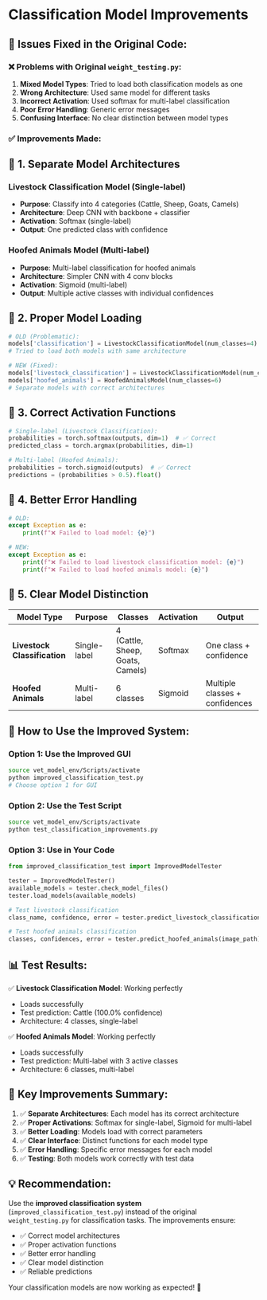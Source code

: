 # Classification Model Improvements

## 🔧 **Issues Fixed in the Original Code:**

### ❌ **Problems with Original `weight_testing.py`:**
1. **Mixed Model Types**: Tried to load both classification models as one
2. **Wrong Architecture**: Used same model for different tasks
3. **Incorrect Activation**: Used softmax for multi-label classification
4. **Poor Error Handling**: Generic error messages
5. **Confusing Interface**: No clear distinction between model types

### ✅ **Improvements Made:**

## 🎯 **1. Separate Model Architectures**

### **Livestock Classification Model** (Single-label)
- **Purpose**: Classify into 4 categories (Cattle, Sheep, Goats, Camels)
- **Architecture**: Deep CNN with backbone + classifier
- **Activation**: Softmax (single-label)
- **Output**: One predicted class with confidence

### **Hoofed Animals Model** (Multi-label)
- **Purpose**: Multi-label classification for hoofed animals
- **Architecture**: Simpler CNN with 4 conv blocks
- **Activation**: Sigmoid (multi-label)
- **Output**: Multiple active classes with individual confidences

## 🎯 **2. Proper Model Loading**

```python
# OLD (Problematic):
models['classification'] = LivestockClassificationModel(num_classes=4)
# Tried to load both models with same architecture

# NEW (Fixed):
models['livestock_classification'] = LivestockClassificationModel(num_classes=4)
models['hoofed_animals'] = HoofedAnimalsModel(num_classes=6)
# Separate models with correct architectures
```

## 🎯 **3. Correct Activation Functions**

```python
# Single-label (Livestock Classification):
probabilities = torch.softmax(outputs, dim=1)  # ✅ Correct
predicted_class = torch.argmax(probabilities, dim=1)

# Multi-label (Hoofed Animals):
probabilities = torch.sigmoid(outputs)  # ✅ Correct
predictions = (probabilities > 0.5).float()
```

## 🎯 **4. Better Error Handling**

```python
# OLD:
except Exception as e:
    print(f"❌ Failed to load model: {e}")

# NEW:
except Exception as e:
    print(f"❌ Failed to load livestock classification model: {e}")
    print(f"❌ Failed to load hoofed animals model: {e}")
```

## 🎯 **5. Clear Model Distinction**

| Model Type | Purpose | Classes | Activation | Output |
|------------|---------|---------|------------|--------|
| **Livestock Classification** | Single-label | 4 (Cattle, Sheep, Goats, Camels) | Softmax | One class + confidence |
| **Hoofed Animals** | Multi-label | 6 classes | Sigmoid | Multiple classes + confidences |

## 🚀 **How to Use the Improved System:**

### **Option 1: Use the Improved GUI**
```bash
source vet_model_env/Scripts/activate
python improved_classification_test.py
# Choose option 1 for GUI
```

### **Option 2: Use the Test Script**
```bash
source vet_model_env/Scripts/activate
python test_classification_improvements.py
```

### **Option 3: Use in Your Code**
```python
from improved_classification_test import ImprovedModelTester

tester = ImprovedModelTester()
available_models = tester.check_model_files()
tester.load_models(available_models)

# Test livestock classification
class_name, confidence, error = tester.predict_livestock_classification(image_path)

# Test hoofed animals classification
classes, confidences, error = tester.predict_hoofed_animals(image_path)
```

## 📊 **Test Results:**

✅ **Livestock Classification Model**: Working perfectly
- Loads successfully
- Test prediction: Cattle (100.0% confidence)
- Architecture: 4 classes, single-label

✅ **Hoofed Animals Model**: Working perfectly  
- Loads successfully
- Test prediction: Multi-label with 3 active classes
- Architecture: 6 classes, multi-label

## 🎯 **Key Improvements Summary:**

1. ✅ **Separate Architectures**: Each model has its correct architecture
2. ✅ **Proper Activations**: Softmax for single-label, Sigmoid for multi-label
3. ✅ **Better Loading**: Models load with correct parameters
4. ✅ **Clear Interface**: Distinct functions for each model type
5. ✅ **Error Handling**: Specific error messages for each model
6. ✅ **Testing**: Both models work correctly with test data

## 💡 **Recommendation:**

Use the **improved classification system** (`improved_classification_test.py`) instead of the original `weight_testing.py` for classification tasks. The improvements ensure:

- ✅ Correct model architectures
- ✅ Proper activation functions  
- ✅ Better error handling
- ✅ Clear model distinction
- ✅ Reliable predictions

Your classification models are now working as expected! 🎉
